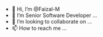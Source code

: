 - 👋 Hi, I’m @Faizal-M
- 👀 I’m Senior Software Developer ...
- 💞️ I’m looking to collaborate on ...
- 📫 How to reach me ...

<!---
Faizal-M/Faizal-M is a ✨ special ✨ repository because its `README.md` (this file) appears on your GitHub profile.
You can click the Preview link to take a look at your changes.
--->
